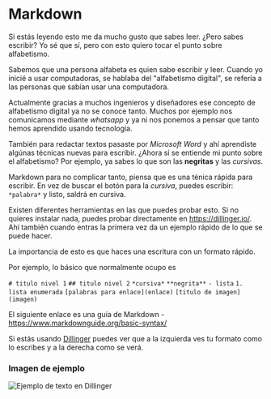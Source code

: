 # Markdown

Si estás leyendo esto me da mucho gusto que sabes leer. ¿Pero sabes escribir? Yo sé que sí, pero con esto quiero tocar el punto sobre alfabetismo.

Sabemos que una persona alfabeta es quien sabe escribir y leer. 
Cuando yo inicié a usar computadoras, se hablaba del "alfabetismo digital", se refería a las personas que sabían usar una computadora.

Actualmente gracias a muchos ingenieros y diseñadores ese concepto de alfabetismo digital ya no se conoce tanto. Muchos por ejemplo nos comunicamos mediante *whatsapp* y ya ni nos ponemos a pensar que tanto hemos aprendido usando tecnología. 

También para redactar textos pasaste por *Microsoft Word* y ahí aprendiste algúnas técnicas nuevas para escribir. ¿Ahora sí se entiende mi punto sobre el alfabetismo? Por ejemplo, ya sabes lo que son las **negritas** y las *cursivas*.

Markdown para no complicar tanto, piensa que es una ténica rápida para escribir. En vez de buscar el botón para la *cursiva*, puedes escribir: 
`*palabra*` y listo, saldrá en cursiva.

Existen diferentes herramientas en las que puedes probar esto. Si no quieres instalar nada, puedes probar directamente en https://dillinger.io/. Ahí también cuando entras la primera vez da un ejemplo rápido de lo que se puede hacer.

La importancia de esto es que haces una escritura con un formato rápido.

Por ejemplo, lo básico que normalmente ocupo es

`# titulo nivel 1`
`## titulo nivel 2`
`*cursiva*`
`**negrita**`
`- lista`
`1. lista enumerada`
`[palabras para enlace](enlace)`
`[titulo de imagen](imagen)`

El siguiente enlace es una guía de Markdown - https://www.markdownguide.org/basic-syntax/

Si estás usando [Dillinger](https://dillinger.io/) puedes ver que a la izquierda ves tu formato como lo escribes y a la derecha como se verá.

### Imagen de ejemplo

![Ejemplo de texto en Dillinger](https://i.imgur.com/ZERrEY3.png)


